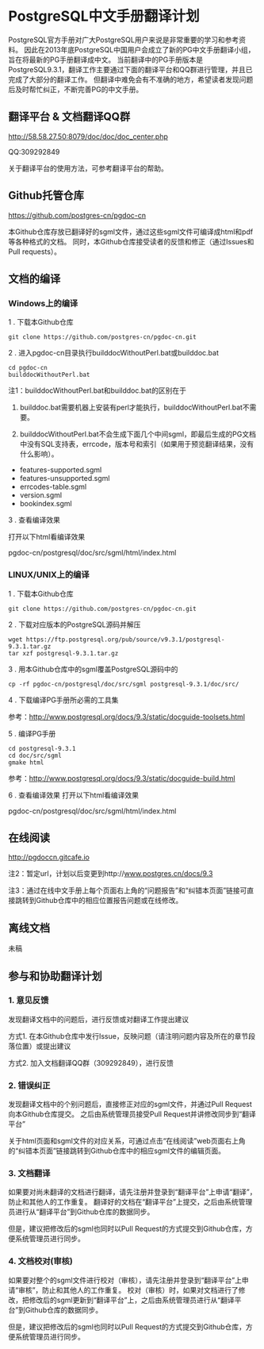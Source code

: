 # PostgreSQL中文手册翻译计划
PostgreSQL官方手册对广大PostgreSQL用户来说是非常重要的学习和参考资料。
因此在2013年底PostgreSQL中国用户会成立了新的PG中文手册翻译小组，旨在将最新的PG手册翻译成中文。
当前翻译中的PG手册版本是PostgreSQL9.3.1，翻译工作主要通过下面的翻译平台和QQ群进行管理，并且已完成了大部分的翻译工作。
但翻译中难免会有不准确的地方，希望读者发现问题后及时帮忙纠正，不断完善PG的中文手册。

## 翻译平台 & 文档翻译QQ群
http://58.58.27.50:8079/doc/doc/doc_center.php

QQ:309292849

关于翻译平台的使用方法，可参考翻译平台的帮助。

## Github托管仓库
https://github.com/postgres-cn/pgdoc-cn

本Github仓库存放已翻译好的sgml文件，通过这些sgml文件可编译成html和pdf等各种格式的文档。
同时，本Github仓库接受读者的反馈和修正（通过Issues和Pull requests）。

## 文档的编译
### Windows上的编译
  1 . 下载本Github仓库
```shell
git clone https://github.com/postgres-cn/pgdoc-cn.git
```

  2 . 进入pgdoc-cn目录执行builddocWithoutPerl.bat或builddoc.bat
```shell
cd pgdoc-cn
builddocWithoutPerl.bat
```

注1：builddocWithoutPerl.bat和builddoc.bat的区别在于

  1) builddoc.bat需要机器上安装有perl才能执行，builddocWithoutPerl.bat不需要。

  2) builddocWithoutPerl.bat不会生成下面几个中间sgml，即最后生成的PG文档中没有SQL支持表，errcode，版本号和索引（如果用于预览翻译结果，没有什么影响）。

- 	features-supported.sgml
- 	features-unsupported.sgml
- 	errcodes-table.sgml
- 	version.sgml
- 	bookindex.sgml

  3 . 查看编译效果

打开以下html看编译效果

pgdoc-cn/postgresql/doc/src/sgml/html/index.html 

### LINUX/UNIX上的编译
  1 . 下载本Github仓库
```shell
git clone https://github.com/postgres-cn/pgdoc-cn.git
```

  2 . 下载对应版本的PostgreSQL源码并解压
```shell
wget https://ftp.postgresql.org/pub/source/v9.3.1/postgresql-9.3.1.tar.gz
tar xzf postgresql-9.3.1.tar.gz
```

  3 . 用本Github仓库中的sgml覆盖PostgreSQL源码中的
```shell
cp -rf pgdoc-cn/postgresql/doc/src/sgml postgresql-9.3.1/doc/src/
```

  4 . 下载编译PG手册所必需的工具集

参考：http://www.postgresql.org/docs/9.3/static/docguide-toolsets.html

  5 .  编译PG手册
```shell
cd postgresql-9.3.1
cd doc/src/sgml
gmake html
```
参考：http://www.postgresql.org/docs/9.3/static/docguide-build.html

  6 . 查看编译效果
打开以下html看编译效果

pgdoc-cn/postgresql/doc/src/sgml/html/index.html


## 在线阅读
http://pgdoccn.gitcafe.io

注2：暂定url，计划以后变更到http://www.postgres.cn/docs/9.3

注3：通过在线中文手册上每个页面右上角的“问题报告”和“纠错本页面”链接可直接跳转到Github仓库中的相应位置报告问题或在线修改。


## 离线文档
未稿


## 参与和协助翻译计划
### 1. 意见反馈
发现翻译文档中的问题后，进行反馈或对翻译工作提出建议

方式1. 在本Github仓库中发行Issue，反映问题（请注明问题内容及所在的章节段落位置）或提出建议

方式2. 加入文档翻译QQ群（309292849），进行反馈

### 2. 错误纠正
发现翻译文档中的个别问题后，直接修正对应的sgml文件，并通过Pull Request向本Github仓库提交。
之后由系统管理员接受Pull Request并讲修改同步到“翻译平台”

关于html页面和sgml文件的对应关系，可通过点击“在线阅读”web页面右上角的“纠错本页面”链接跳转到Github仓库中的相应sgml文件的编辑页面。

### 3. 文档翻译
如果要对尚未翻译的文档进行翻译，请先注册并登录到“翻译平台”上申请“翻译”，防止和其他人的工作重复。
翻译好的文档在“翻译平台”上提交，之后由系统管理员进行从“翻译平台”到Github仓库的数据同步。

但是，建议把修改后的sgml也同时以Pull Request的方式提交到Github仓库，方便系统管理员进行同步。

### 4. 文档校对(审核)
如果要对整个的sgml文件进行校对（审核），请先注册并登录到“翻译平台”上申请“审核”，防止和其他人的工作重复。
校对（审核）时，如果对文档进行了修改，把修改后的sgml更新到“翻译平台”上，之后由系统管理员进行从“翻译平台”到Github仓库的数据同步。

但是，建议把修改后的sgml也同时以Pull Request的方式提交到Github仓库，方便系统管理员进行同步。



